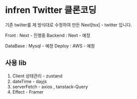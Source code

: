 # infren Twitter 클론코딩

기존 twiiter를 제 방식대로 수정하여 만든 Next[tsx] - twitter 입니다.

Front : Next - 진행중
Backend : Next - 예정

DataBase : Mysql - 예정
Deploy : AWS - 예정

## 사용 lib

1. Client 상태관리 - zustand
2. dateTime - dayjs
3. serverFetch - axios , tanstack-Query
4. Effect - Framer
